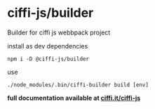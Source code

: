 # ciffi-js/builder
Builder for ciffi js webbpack project

install as dev dependencies 
```
npm i -D @ciffi-js/builder
```

use
```
./node_modules/.bin/ciffi-builder build [env]
```

__full documentation available at [ciffi.it/ciffi-js](https://www.ciffi.it/ciffi-js/docs/router)__